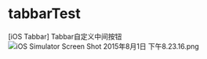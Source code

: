 # tabbarTest
[iOS Tabbar] Tabbar自定义中间按钮
![iOS Simulator Screen Shot 2015年8月1日 下午8.23.16.png](https://ooo.0o0.ooo/2015/08/01/55bcba3e9e14e.png "iOS Simulator Screen Shot 2015年8月1日 下午8.23.16.png")
